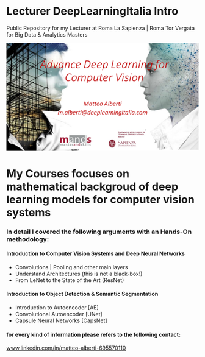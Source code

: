 # Lecturer DeepLearningItalia Intro
Public Repository for my Lecturer at Roma La Sapienza | Roma Tor Vergata for Big Data & Analytics Masters


![](images/MDBS.png) 

# My Courses focuses on mathematical backgroud of deep learning models for computer vision systems

### In detail I covered the following arguments with an Hands-On methodology:

#### Introduction to Computer Vision Systems and Deep Neural Networks
  - Convolutions | Pooling and other main layers
  - Understand Architectures (this is not a black-box!)
  - From LeNet to the State of the Art (ResNet)

#### Introduction to Object Detection & Semantic Segmentation
  - Introduction to Autoencoder [AE]
  - Convolutional Autoencoder [UNet]
  - Capsule Neural Networks [CapsNet]

#### for every kind of information please refers to the following contact:

www.linkedin.com/in/matteo-alberti-695570110
